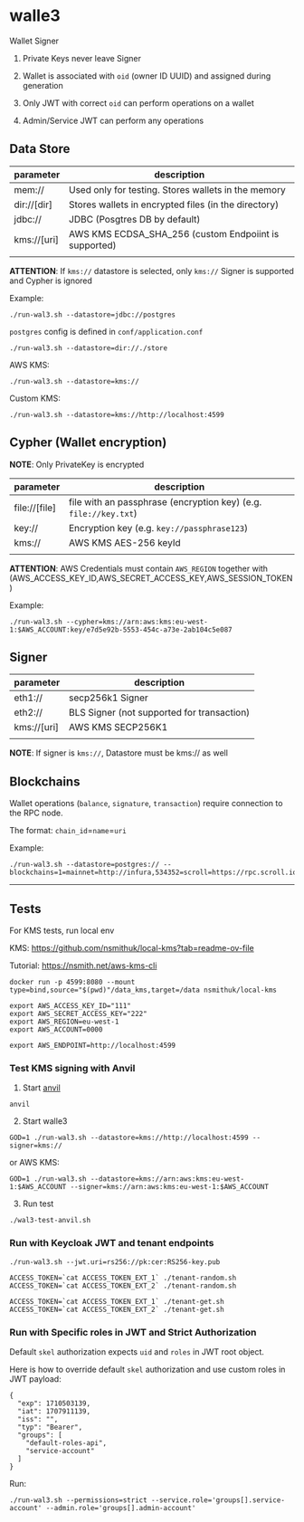 # walle3

Wallet Signer

1. Private Keys never leave Signer

2. Wallet is associated with `oid` (owner ID UUID) and assigned during generation

3. Only JWT with correct `oid` can perform operations on a wallet

4. Admin/Service JWT can perform any operations

## Data Store

| parameter | description |
|-------------|--------------|
| mem://    |  Used only for testing. Stores wallets in the memory              |
| dir://[dir]    | Stores wallets in encrypted files (in the directory) |
| jdbc:// | JDBC (Posgtres DB by default) |
| kms://[uri] | AWS KMS ECDSA_SHA_256 (custom Endpoiint  is supported)|
|     | 

__ATTENTION__: If `kms://` datastore is selected, only `kms://` Signer is supported and Cypher is ignored

Example:

```
./run-wal3.sh --datastore=jdbc://postgres
```

`postgres` config is defined in `conf/application.conf`

```
./run-wal3.sh --datastore=dir://./store
```

AWS KMS:
```
./run-wal3.sh --datastore=kms://
```

Custom KMS:
```
./run-wal3.sh --datastore=kms://http://localhost:4599
```


## Cypher (Wallet encryption)

__NOTE__: Only PrivateKey is encrypted

| parameter | description |
|-------------|--------------|
| file://[file]    |  file with an passphrase (encryption key) (e.g. `file://key.txt`) |
| key://<key>    | Encryption key (e.g. `key://passphrase123`) |
| kms://<arn> | AWS KMS AES-256 keyId |
|     | 

__ATTENTION__: AWS Credentials must contain `AWS_REGION` together with (AWS_ACCESS_KEY_ID,AWS_SECRET_ACCESS_KEY,AWS_SESSION_TOKEN)

Example:

```
./run-wal3.sh --cypher=kms://arn:aws:kms:eu-west-1:$AWS_ACCOUNT:key/e7d5e92b-5553-454c-a73e-2ab104c5e087
```

## Signer

| parameter | description |
|-------------|--------------|
| eth1://    |  secp256k1 Signer             |
| eth2://    | BLS Signer (not supported for transaction) |
| kms://[uri]| AWS KMS SECP256K1 |
|     | 

__NOTE__: If signer is `kms://`, Datastore must be kms:// as well


## Blockchains

Wallet operations (`balance`, `signature`, `transaction`) require connection to the RPC node.

The format: `chain_id`=`name`=`uri`

Example:

```
./run-wal3.sh --datastore=postgres:// --blockchains=1=mainnet=http://infura,534352=scroll=https://rpc.scroll.io
```

---

## Tests

For KMS tests, run local env

KMS: https://github.com/nsmithuk/local-kms?tab=readme-ov-file

Tutorial: https://nsmith.net/aws-kms-cli


```
docker run -p 4599:8080 --mount type=bind,source="$(pwd)"/data_kms,target=/data nsmithuk/local-kms

export AWS_ACCESS_KEY_ID="111"
export AWS_SECRET_ACCESS_KEY="222"
export AWS_REGION=eu-west-1
export AWS_ACCOUNT=0000

export AWS_ENDPOINT=http://localhost:4599
```

### Test KMS signing with Anvil 

1. Start [anvil](https://github.com/foundry-rs/foundry/tree/master/crates/anvil)

```
anvil
```

2. Start walle3

```
GOD=1 ./run-wal3.sh --datastore=kms://http://localhost:4599 --signer=kms://
```

or AWS KMS:
```
GOD=1 ./run-wal3.sh --datastore=kms://arn:aws:kms:eu-west-1:$AWS_ACCOUNT --signer=kms://arn:aws:kms:eu-west-1:$AWS_ACCOUNT
```

3. Run test

```
./wal3-test-anvil.sh
```

### Run with Keycloak JWT and tenant endpoints

```
./run-wal3.sh --jwt.uri=rs256://pk:cer:RS256-key.pub
```

```
ACCESS_TOKEN=`cat ACCESS_TOKEN_EXT_1` ./tenant-random.sh
ACCESS_TOKEN=`cat ACCESS_TOKEN_EXT_2` ./tenant-random.sh

ACCESS_TOKEN=`cat ACCESS_TOKEN_EXT_1` ./tenant-get.sh
ACCESS_TOKEN=`cat ACCESS_TOKEN_EXT_2` ./tenant-get.sh
```

### Run with Specific roles in JWT and Strict Authorization

Default `skel` authorization expects `uid` and `roles` in JWT root object.

Here is how to override default `skel` authorization and use custom roles in JWT payload:

```
{
  "exp": 1710503139,
  "iat": 1707911139,
  "iss": "",
  "typ": "Bearer",
  "groups": [
    "default-roles-api",
    "service-account"
  ]  
}
```

Run:
```
./run-wal3.sh --permissions=strict --service.role='groups[].service-account' --admin.role='groups[].admin-account'
```